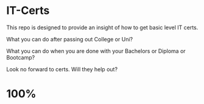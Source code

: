 # IT-Certs
This repo is designed to provide an insight of how to get basic level IT certs.

What you can do after passing out College or Uni? 

What you can do when you are done with your Bachelors or Diploma or Bootcamp?

Look no forward to certs. Will they help out? 

# 100%
